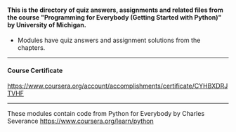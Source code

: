 #### This is the directory of quiz answers, assignments and related files from the course "Programming for Everybody (Getting Started with Python)" by University of Michigan. ####



* Modules have quiz answers and assignment solutions from the chapters.

------------------------------------------------------------

#### Course Certificate ####
https://www.coursera.org/account/accomplishments/certificate/CYHBXDRJTVHF

------------------------------------------------------------

These modules contain code from
Python for Everybody by Charles Severance
https://www.coursera.org/learn/python




